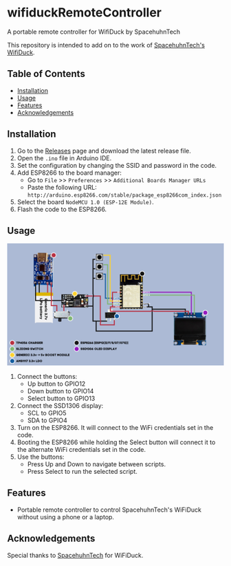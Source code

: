 # wifiduckRemoteController
A portable remote controller for WifiDuck by SpacehuhnTech

This repository is intended to add on to the work of [SpacehuhnTech's WifiDuck](https://github.com/SpacehuhnTech/WiFiDuck).


## Table of Contents

- [Installation](#installation)
- [Usage](#usage)
- [Features](#features)
- [Acknowledgements](#acknowledgements)

## Installation

1. Go to the [Releases](https://github.com/YeetTheAnson/wifiduckRemoteController/releases) page and download the latest release file.
2. Open the `.ino` file in Arduino IDE.
3. Set the configuration by changing the SSID and password in the code.
4. Add ESP8266 to the board manager:
    - Go to `File` >> `Preferences` >> `Additional Boards Manager URLs`
    - Paste the following URL: `http://arduino.esp8266.com/stable/package_esp8266com_index.json`
5. Select the board `NodeMCU 1.0 (ESP-12E Module)`.
6. Flash the code to the ESP8266.

## Usage
![Circuit Diagram](https://github.com/YeetTheAnson/wifiduckRemoteController/raw/main/Circuit%20Diagram.png)

1. Connect the buttons:
    - Up button to GPIO12
    - Down button to GPIO14
    - Select button to GPIO13
2. Connect the SSD1306 display:
    - SCL to GPIO5
    - SDA to GPIO4
3. Turn on the ESP8266. It will connect to the WiFi credentials set in the code.
4. Booting the ESP8266 while holding the Select button will connect it to the alternate WiFi credentials set in the code.
5. Use the buttons:
    - Press Up and Down to navigate between scripts.
    - Press Select to run the selected script.

## Features

- Portable remote controller to control SpacehuhnTech's WiFiDuck without using a phone or a laptop.


## Acknowledgements

Special thanks to [SpacehuhnTech](https://github.com/SpacehuhnTech/WiFiDuck) for WiFiDuck.


